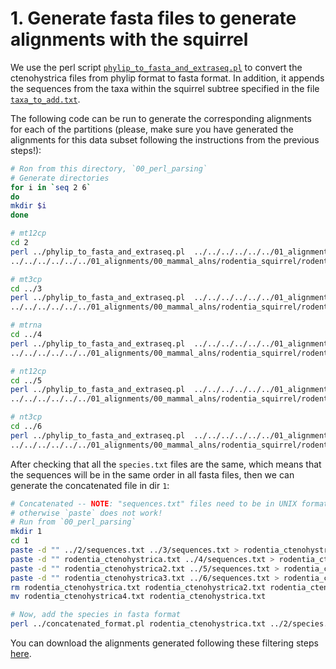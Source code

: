 # 1. Generate fasta files to generate alignments with the squirrel
We use the perl script
[`phylip_to_fasta_and_extraseq.pl`](02_SeqBayes_S2/00_Data_filtering/00_data_curation/rodentia_ctenohystrica/filter_aln/extra_filtering/00_perl_parsing/phylip_to_fasta_and_extraseq.pl)
to convert 
the ctenohystrica files from phylip format to fasta format. In addition, it appends 
the sequences from the taxa within the squirrel subtree specified in the file 
[`taxa_to_add.txt`](02_SeqBayes_S2/00_Data_filtering/00_data_curation/rodentia_ctenohystrica/filter_aln/extra_filtering/00_perl_parsing/taxa_to_add.txt).

The following code can be run to generate the corresponding alignments for each 
of the partitions (please, make sure you have generated the alignments for this data subset 
following the instructions from the previous steps!):

```sh
# Ron from this directory, `00_perl_parsing`
# Generate directories 
for i in `seq 2 6`
do
mkdir $i 
done 

# mt12cp
cd 2
perl ../phylip_to_fasta_and_extraseq.pl  ../../../../../../01_alignments/00_mammal_alns/rodentia_ctenohystrica/rodentia_ctenohystrica_mt12cp.aln \
../../../../../../01_alignments/00_mammal_alns/rodentia_squirrel/rodentia_squirrel_mt12cp.aln ../taxa_to_add.txt

# mt3cp
cd ../3 
perl ../phylip_to_fasta_and_extraseq.pl  ../../../../../../01_alignments/00_mammal_alns/rodentia_ctenohystrica/rodentia_ctenohystrica_mt3cp.aln \
../../../../../../01_alignments/00_mammal_alns/rodentia_squirrel/rodentia_squirrel_mt3cp.aln ../taxa_to_add.txt

# mtrna
cd ../4
perl ../phylip_to_fasta_and_extraseq.pl  ../../../../../../01_alignments/00_mammal_alns/rodentia_ctenohystrica/rodentia_ctenohystrica_mtrna.aln \
../../../../../../01_alignments/00_mammal_alns/rodentia_squirrel/rodentia_squirrel_mtrna.aln ../taxa_to_add.txt

# nt12cp
cd ../5
perl ../phylip_to_fasta_and_extraseq.pl  ../../../../../../01_alignments/00_mammal_alns/rodentia_ctenohystrica/rodentia_ctenohystrica_nt12cp.aln \
../../../../../../01_alignments/00_mammal_alns/rodentia_squirrel/rodentia_squirrel_nt12cp.aln ../taxa_to_add.txt

# nt3cp
cd ../6
perl ../phylip_to_fasta_and_extraseq.pl  ../../../../../../01_alignments/00_mammal_alns/rodentia_ctenohystrica/rodentia_ctenohystrica_nt3cp.aln \
../../../../../../01_alignments/00_mammal_alns/rodentia_squirrel/rodentia_squirrel_nt3cp.aln ../taxa_to_add.txt

```

After checking that all the `species.txt` files are the same, which means that 
the sequences will be in the same order in all fasta files, then 
we can generate the concatenated file in dir `1`:

```sh
# Concatenated -- NOTE: "sequences.txt" files need to be in UNIX format,
# otherwise `paste` does not work!
# Run from `00_perl_parsing`
mkdir 1
cd 1
paste -d "" ../2/sequences.txt ../3/sequences.txt > rodentia_ctenohystrica.txt 
paste -d "" rodentia_ctenohystrica.txt ../4/sequences.txt > rodentia_ctenohystrica2.txt 
paste -d "" rodentia_ctenohystrica2.txt ../5/sequences.txt > rodentia_ctenohystrica3.txt 
paste -d "" rodentia_ctenohystrica3.txt ../6/sequences.txt > rodentia_ctenohystrica4.txt
rm rodentia_ctenohystrica.txt rodentia_ctenohystrica2.txt rodentia_ctenohystrica3.txt
mv rodentia_ctenohystrica4.txt rodentia_ctenohystrica.txt

# Now, add the species in fasta format
perl ../concatenated_format.pl rodentia_ctenohystrica.txt ../2/species.txt
```

You can download the alignments generated following these filtering steps 
[here](https://www.dropbox.com/s/fkwspa58qrvplyr/SeqBayesS2_filteraln2_ctenohystrica_00_perl_parsing.zip?dl=0).